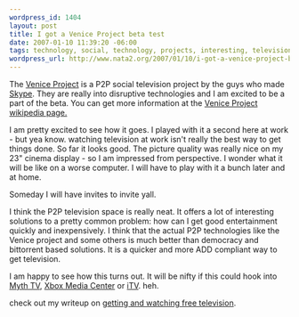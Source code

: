 ```yaml
--- 
wordpress_id: 1404
layout: post
title: I got a Venice Project beta test
date: 2007-01-10 11:39:20 -06:00
tags: technology, social, technology, projects, interesting, television, web-20, beta, p2p, venice-project
wordpress_url: http://www.nata2.org/2007/01/10/i-got-a-venice-project-beta-test/
---
```

The <a href="https://www.theveniceproject.com">Venice Project</a> is a P2P social television project by the guys who made <a href="http://skype.com">Skype</a>. They are really into disruptive technologies and I am excited to be a part of the beta. You can get more information at the <a href="http://en.wikipedia.org/wiki/The_Venice_Project_%28software%29">Venice Project wikipedia page.</a>

I am pretty excited to see how it goes. I played with it a second here at work - but yea know. watching television at work isn't really the best way to get things done. So far it looks good. The picture quality was really nice on my 23" cinema display - so I am impressed from perspective. I wonder what it will be like on a worse computer. I will have to play with it a bunch later and at home.

Someday I will have invites to  invite yall.

I think the P2P television space is really neat. It offers a lot of interesting solutions to a pretty common problem: how can I get good entertainment quickly and inexpensively. I think that the actual P2P technologies like the Venice project and some others is much better than democracy and bittorrent based solutions. It is a quicker and more ADD compliant way to get television.

I am happy to see how this turns out. It will be nifty if this could hook into <a href="http://www.mythtv.org//">Myth TV</a>, <a href="http://www.xboxmediacenter.de/">Xbox Media Center</a> or <a href="http://www.apple.com/appletv/">iTV</a>. heh.

check out my writeup on <a href="http://www.nata2.org/2006/10/09/get-and-watch-free-tv/">getting and watching free television</a>.
